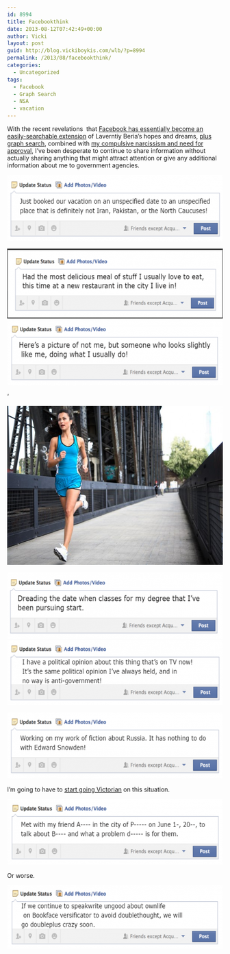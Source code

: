 ```yaml
---
id: 8994
title: Facebookthink
date: 2013-08-12T07:42:49+00:00
author: Vicki
layout: post
guid: http://blog.vickiboykis.com/wlb/?p=8994
permalink: /2013/08/facebookthink/
categories:
  - Uncategorized
tags:
  - Facebook
  - Graph Search
  - NSA
  - vacation
---
```

With the recent revelations  that <a href="http://blog.vickiboykis.com/wlb/2013/06/being-american/" target="_blank">Facebook has essentially become an easily-searchable extension</a> of Laverntiy Beria&#8217;s hopes and dreams, <a href="http://mashable.com/2013/01/15/facebook-graph-search-privacy/" target="_blank">plus graph search</a>, combined with <a href="http://blog.vickiboykis.com/wlb/2011/09/facebook-anxiety/" target="_blank">my compulsive narcissism and need for approval</a>, I&#8217;ve been desperate to continue to share information without actually sharing anything that might attract attention or give any additional information about me to government agencies.

[<img class="aligncenter size-medium wp-image-9002" alt="Screen Shot 2013-08-12 at 7.11.09 AM" src="https://raw.githubusercontent.com/veekaybee/wlb/gh-pages/assets/images/2013/08/Screen-Shot-2013-08-12-at-7.11.09-AM-580x155.png" width="580" height="155" />](https://raw.githubusercontent.com/veekaybee/wlb/gh-pages/assets/images/2013/08/Screen-Shot-2013-08-12-at-7.11.09-AM.png)

[<img class="aligncenter size-medium wp-image-8996" alt="Screen Shot 2013-08-12 at 7.02.06 AM" src="https://raw.githubusercontent.com/veekaybee/wlb/gh-pages/assets/images/2013/08/Screen-Shot-2013-08-12-at-7.02.06-AM-580x163.png" width="580" height="163" />](https://raw.githubusercontent.com/veekaybee/wlb/gh-pages/assets/images/2013/08/Screen-Shot-2013-08-12-at-7.02.06-AM.png)[<img class="aligncenter size-medium wp-image-8998" alt="Screen Shot 2013-08-12 at 7.05.38 AM" src="https://raw.githubusercontent.com/veekaybee/wlb/gh-pages/assets/images/2013/08/Screen-Shot-2013-08-12-at-7.05.38-AM-580x153.png" width="580" height="153" />](https://raw.githubusercontent.com/veekaybee/wlb/gh-pages/assets/images/2013/08/Screen-Shot-2013-08-12-at-7.05.38-AM.png)

&#8216;

[<img class="aligncenter size-medium wp-image-8999" alt="nike-girl-runner-portland-bridge" src="https://raw.githubusercontent.com/veekaybee/wlb/gh-pages/assets/images/2013/08/nike-girl-runner-portland-bridge-580x371.jpg" width="580" height="371" />](https://raw.githubusercontent.com/veekaybee/wlb/gh-pages/assets/images/2013/08/nike-girl-runner-portland-bridge.jpg)

[<img class="aligncenter size-medium wp-image-9000" alt="Screen Shot 2013-08-12 at 7.08.17 AM" src="https://raw.githubusercontent.com/veekaybee/wlb/gh-pages/assets/images/2013/08/Screen-Shot-2013-08-12-at-7.08.17-AM-580x155.png" width="580" height="155" />](https://raw.githubusercontent.com/veekaybee/wlb/gh-pages/assets/images/2013/08/Screen-Shot-2013-08-12-at-7.08.17-AM.png)[<img class="aligncenter size-medium wp-image-9001" alt="Screen Shot 2013-08-12 at 7.09.41 AM" src="https://raw.githubusercontent.com/veekaybee/wlb/gh-pages/assets/images/2013/08/Screen-Shot-2013-08-12-at-7.09.41-AM-580x152.png" width="580" height="152" />](https://raw.githubusercontent.com/veekaybee/wlb/gh-pages/assets/images/2013/08/Screen-Shot-2013-08-12-at-7.09.41-AM.png)

[<img class="aligncenter size-medium wp-image-9003" alt="Screen Shot 2013-08-12 at 7.16.11 AM" src="https://raw.githubusercontent.com/veekaybee/wlb/gh-pages/assets/images/2013/08/Screen-Shot-2013-08-12-at-7.16.11-AM-580x154.png" width="580" height="154" />](https://raw.githubusercontent.com/veekaybee/wlb/gh-pages/assets/images/2013/08/Screen-Shot-2013-08-12-at-7.16.11-AM.png)

I&#8217;m going to have to <a href="http://ask.metafilter.com/72590/Why-censor-town-names" target="_blank">start going Victorian</a> on this situation.

[<img class="aligncenter size-medium wp-image-9004" alt="Screen Shot 2013-08-12 at 7.18.54 AM" src="https://raw.githubusercontent.com/veekaybee/wlb/gh-pages/assets/images/2013/08/Screen-Shot-2013-08-12-at-7.18.54-AM-580x153.png" width="580" height="153" />](https://raw.githubusercontent.com/veekaybee/wlb/gh-pages/assets/images/2013/08/Screen-Shot-2013-08-12-at-7.18.54-AM.png)

Or worse.

[<img class="aligncenter size-medium wp-image-9006" alt="Screen Shot 2013-08-12 at 7.29.32 AM" src="https://raw.githubusercontent.com/veekaybee/wlb/gh-pages/assets/images/2013/08/Screen-Shot-2013-08-12-at-7.29.32-AM-580x148.png" width="580" height="148" />](https://raw.githubusercontent.com/veekaybee/wlb/gh-pages/assets/images/2013/08/Screen-Shot-2013-08-12-at-7.29.32-AM.png)

&nbsp;

&nbsp;